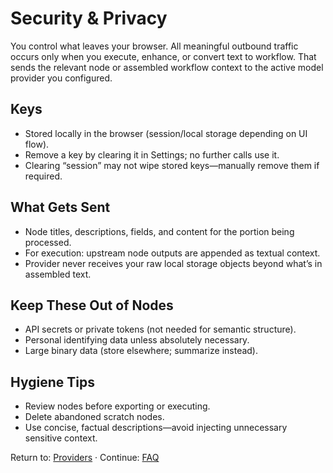 # Security & Privacy

You control what leaves your browser. All meaningful outbound traffic occurs only when you execute, enhance, or convert text to workflow. That sends the relevant node or assembled workflow context to the active model provider you configured.

## Keys
- Stored locally in the browser (session/local storage depending on UI flow).
- Remove a key by clearing it in Settings; no further calls use it.
- Clearing “session” may not wipe stored keys—manually remove them if required.

## What Gets Sent
- Node titles, descriptions, fields, and content for the portion being processed.
- For execution: upstream node outputs are appended as textual context.
- Provider never receives your raw local storage objects beyond what’s in assembled text.

## Keep These Out of Nodes
- API secrets or private tokens (not needed for semantic structure).
- Personal identifying data unless absolutely necessary.
- Large binary data (store elsewhere; summarize instead).

## Hygiene Tips
- Review nodes before exporting or executing.
- Delete abandoned scratch nodes.
- Use concise, factual descriptions—avoid injecting unnecessary sensitive context.

Return to: [Providers](providers.md) · Continue: [FAQ](faq.md)
